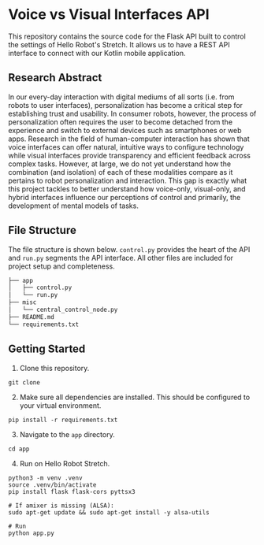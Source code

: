 # Voice vs Visual Interfaces API

This repository contains the source code for the Flask API built to control the settings of Hello Robot's Stretch. It allows us to have a REST API interface to connect with our Kotlin mobile application. 

## Research Abstract 

In our every-day interaction with digital mediums of all sorts (i.e. from robots to user
interfaces), personalization has become a critical step for establishing trust and usability.
In consumer robots, however, the process of personalization often requires the user to
become detached from the experience and switch to external devices such as
smartphones or web apps. Research in the field of human-computer interaction has
shown that voice interfaces can offer natural, intuitive ways to configure technology while
visual interfaces provide transparency and efficient feedback across complex tasks.
However, at large, we do not yet understand how the combination (and isolation) of each
of these modalities compare as it pertains to robot personalization and interaction. This
gap is exactly what this project tackles to better understand how voice-only, visual-only,
and hybrid interfaces influence our perceptions of control and primarily, the development
of mental models of tasks.

## File Structure

The file structure is shown below. `control.py` provides the heart of the API and `run.py` segments the API interface. All other files are included for project setup and completeness. 

```bash
├── app
│   ├── control.py
│   └── run.py
├── misc
│   └── central_control_node.py
├── README.md
└── requirements.txt
```

## Getting Started 

1. Clone this repository. 

```
git clone
```

2. Make sure all dependencies are installed. This should be configured to your virtual environment.

```
pip install -r requirements.txt
```

3. Navigate to the `app` directory.

```
cd app
```

4. Run on Hello Robot Stretch.

```
python3 -m venv .venv
source .venv/bin/activate
pip install flask flask-cors pyttsx3

# If amixer is missing (ALSA):
sudo apt-get update && sudo apt-get install -y alsa-utils

# Run
python app.py
```
